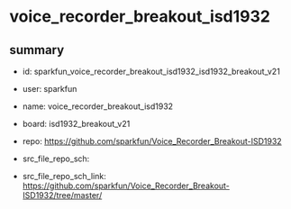 # voice_recorder_breakout_isd1932
 
## summary 
* id: sparkfun_voice_recorder_breakout_isd1932_isd1932_breakout_v21
* user: sparkfun
* name: voice_recorder_breakout_isd1932
* board: isd1932_breakout_v21
* repo: https://github.com/sparkfun/Voice_Recorder_Breakout-ISD1932



* src_file_repo_sch: 
* src_file_repo_sch_link: https://github.com/sparkfun/Voice_Recorder_Breakout-ISD1932/tree/master/






